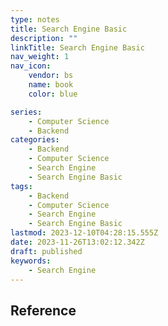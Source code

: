 ```yaml
---
type: notes
title: Search Engine Basic
description: ""
linkTitle: Search Engine Basic
nav_weight: 1
nav_icon:
    vendor: bs
    name: book
    color: blue

series:
    - Computer Science
    - Backend
categories:
    - Backend
    - Computer Science
    - Search Engine
    - Search Engine Basic
tags:
    - Backend
    - Computer Science
    - Search Engine
    - Search Engine Basic
lastmod: 2023-12-10T04:28:15.555Z
date: 2023-11-26T13:02:12.342Z
draft: published
keywords:
    - Search Engine
---
```


## Reference
